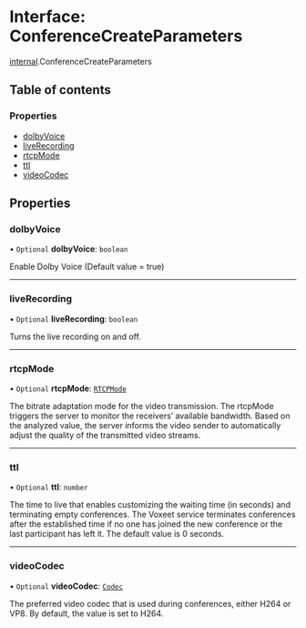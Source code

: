 # Interface: ConferenceCreateParameters

[internal](../modules/internal.md).ConferenceCreateParameters

## Table of contents

### Properties

- [dolbyVoice](internal.ConferenceCreateParameters.md#dolbyvoice)
- [liveRecording](internal.ConferenceCreateParameters.md#liverecording)
- [rtcpMode](internal.ConferenceCreateParameters.md#rtcpmode)
- [ttl](internal.ConferenceCreateParameters.md#ttl)
- [videoCodec](internal.ConferenceCreateParameters.md#videocodec)

## Properties

### dolbyVoice

• `Optional` **dolbyVoice**: `boolean`

Enable Dolby Voice (Default value = true)

___

### liveRecording

• `Optional` **liveRecording**: `boolean`

Turns the live recording on and off.

___

### rtcpMode

• `Optional` **rtcpMode**: [`RTCPMode`](../enums/internal.RTCPMode.md)

The bitrate adaptation mode for the video transmission. The rtcpMode triggers the server to monitor the receivers’ available bandwidth. Based on the analyzed value, the server informs the video sender to automatically adjust the quality of the transmitted video streams.

___

### ttl

• `Optional` **ttl**: `number`

The time to live that enables customizing the waiting time (in seconds) and terminating empty conferences.
The Voxeet service terminates conferences after the established time if no one has joined the new conference or the last participant has left it. The default value is 0 seconds.

___

### videoCodec

• `Optional` **videoCodec**: [`Codec`](../enums/internal.Codec.md)

The preferred video codec that is used during conferences, either H264 or VP8. By default, the value is set to H264.

